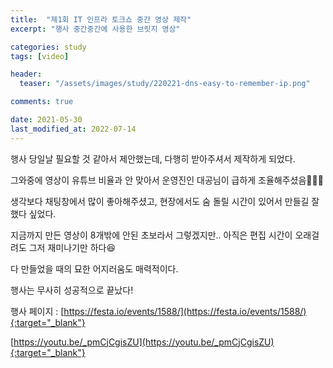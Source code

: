 ```yaml
---
title:  "제1회 IT 인프라 토크쇼 중간 영상 제작"
excerpt: "행사 중간중간에 사용한 브릿지 영상"

categories: study
tags: [video]

header:
  teaser: "/assets/images/study/220221-dns-easy-to-remember-ip.png" 

comments: true

date: 2021-05-30
last_modified_at: 2022-07-14
---
```


행사 당일날 필요할 것 같아서 제안했는데, 다행히 받아주셔서 제작하게 되었다.

그와중에 영상이 유튜브 비율과 안 맞아서 운영진인 대공님이 급하게 조율해주셨음🙇🏻‍♀️

생각보다 채팅창에서 많이 좋아해주셨고, 현장에서도 숨 돌릴 시간이 있어서 만들길 잘했다 싶었다.

지금까지 만든 영상이 8개밖에 안된 초보라서 그렇겠지만.. 아직은 편집 시간이 오래걸려도 그저 재미나기만 하다😆

다 만들었을 때의 묘한 어지러움도 매력적이다.

행사는 무사히 성공적으로 끝났다!

행사 페이지 : [https://festa.io/events/1588/](https://festa.io/events/1588/){:target="_blank"} 

[https://youtu.be/_pmCjCgisZU](https://youtu.be/_pmCjCgisZU){:target="_blank"} 